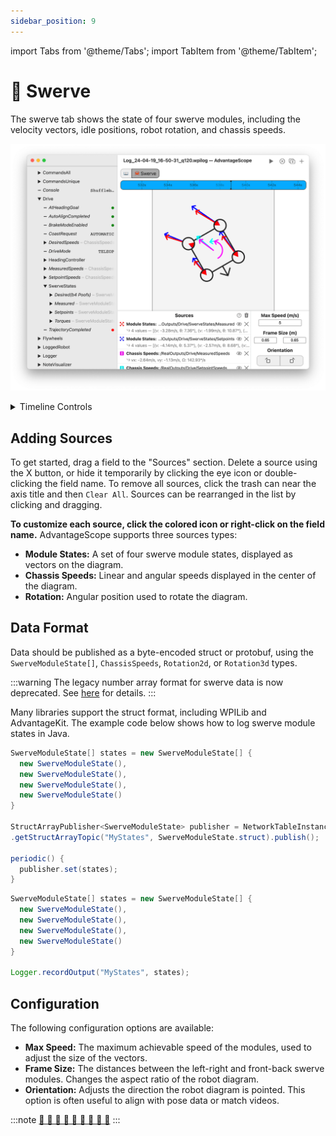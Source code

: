 ```yaml
---
sidebar_position: 9
---
```


import Tabs from '@theme/Tabs';
import TabItem from '@theme/TabItem';

# 🦀 Swerve

The swerve tab shows the state of four swerve modules, including the velocity vectors, idle positions, robot rotation, and chassis speeds.

![Overview of swerve tab](./img/swerve-1.png)

<details>
<summary>Timeline Controls</summary>

The timeline is used to control playback and visualization. Clicking on the timeline selects a time, and right-clicking deselects it. The selected time is synchronized across all tabs, making it easy to quickly find this location in other views.

The green sections of the timeline indicate when the robot is autonomous, and the blue sections indicate when the robot is teleoperated.

To zoom, place the cursor over the timeline and scroll up or down. A range can also be selecting by clicking and dragging while holding `Shift`. Move left and right by scrolling horizontally (on supported devices), or by clicking and dragging on the timeline. When connected live, scrolling to the left unlocks from the current time, and scrolling all the way to the right locks to the current time again. Press `Ctrl+\` to zoom to the period where the robot is enabled.

![Timeline](./img/timeline.png)

</details>

## Adding Sources

To get started, drag a field to the "Sources" section. Delete a source using the X button, or hide it temporarily by clicking the eye icon or double-clicking the field name. To remove all sources, click the trash can near the axis title and then `Clear All`. Sources can be rearranged in the list by clicking and dragging.

**To customize each source, click the colored icon or right-click on the field name.** AdvantageScope supports three sources types:

- **Module States:** A set of four swerve module states, displayed as vectors on the diagram.
- **Chassis Speeds:** Linear and angular speeds displayed in the center of the diagram.
- **Rotation:** Angular position used to rotate the diagram.

## Data Format

Data should be published as a byte-encoded struct or protobuf, using the `SwerveModuleState[]`, `ChassisSpeeds`, `Rotation2d`, or `Rotation3d` types.

:::warning
The legacy number array format for swerve data is now deprecated. See [here](/overview/legacy-formats) for details.
:::

Many libraries support the struct format, including WPILib and AdvantageKit. The example code below shows how to log swerve module states in Java.

<Tabs groupId="library">
<TabItem value="wpilib" label="WPILib" default>

```java
SwerveModuleState[] states = new SwerveModuleState[] {
  new SwerveModuleState(),
  new SwerveModuleState(),
  new SwerveModuleState(),
  new SwerveModuleState()
}

StructArrayPublisher<SwerveModuleState> publisher = NetworkTableInstance.getDefault()
.getStructArrayTopic("MyStates", SwerveModuleState.struct).publish();

periodic() {
  publisher.set(states);
}
```

</TabItem>
<TabItem value="advantagekit" label="AdvantageKit">

```java
SwerveModuleState[] states = new SwerveModuleState[] {
  new SwerveModuleState(),
  new SwerveModuleState(),
  new SwerveModuleState(),
  new SwerveModuleState()
}

Logger.recordOutput("MyStates", states);
```

</TabItem>
</Tabs>

## Configuration

The following configuration options are available:

- **Max Speed:** The maximum achievable speed of the modules, used to adjust the size of the vectors.
- **Frame Size:** The distances between the left-right and front-back swerve modules. Changes the aspect ratio of the robot diagram.
- **Orientation:** Adjusts the direction the robot diagram is pointed. This option is often useful to align with pose data or match videos.

:::note
[🦀 🦀 🦀 🦀 🦀 🦀 🦀 🦀 🦀](https://www.youtube.com/watch?v=IbbwtyM8Dxs)
:::
